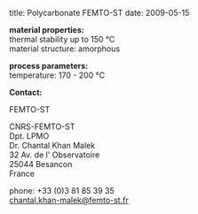 title: Polycarbonate FEMTO-ST
date: 2009-05-15 

__material properties:__  	
thermal stability up to	150 °C  	
material structure:	amorphous  


__process parameters:__  	
temperature:	170 - 200 °C
<!--break-->
__Contact:__

FEMTO-ST

CNRS-FEMTO-ST  
Dpt. LPMO  
Dr. Chantal Khan Malek  
32 Av. de l' Observatoire  
25044 Besancon   
France

phone: +33 (0)3 81 85 39 35  
chantal.khan-malek@femto-st.fr